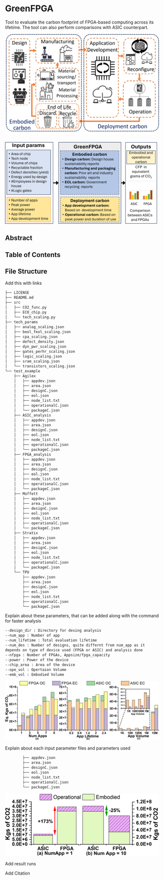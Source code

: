 # GreenFPGA

Tool to evaluate the carbon footprint of FPGA-based computing across its lifetime. The tool can also perform comparisons with ASIC counterpart. 

<!--- <img src="images/greenfga-arch.png" alt="drawing" width="200"/> --->
![LifeCycle](images/fpga-lifecycle.png)

<!--- <img src="images/greenfga-arch.png" alt="drawing" width="200"/> --->
![GreenFPGA](images/greenfga-arch.png)


## Abstract

## Table of Contents

## File Structure 
Add this with links 
```
├── LICENSE
├── README.md
├── src
│   ├── CO2_func.py
│   ├── ECO_chip.py
│   └── tech_scaling.py
├── tech_params
│   ├── analog_scaling.json
│   ├── beol_feol_scaling.json
│   ├── cpa_scaling.json
│   ├── defect_density.json
│   ├── dyn_pwr_scaling.json
│   ├── gates_perhr_scaling.json
│   ├── logic_scaling.json
│   ├── sram_scaling.json
│   └── transistors_scaling.json
└── test_example
    ├── Agilex
    │   ├── appdev.json
    │   ├── area.json
    │   ├── designC.json
    │   ├── eol.json
    │   ├── node_list.txt
    │   ├── operationalC.json
    │   └── packageC.json
    ├── ASIC_analysis
    │   ├── appdev.json
    │   ├── area.json
    │   ├── designC.json
    │   ├── eol.json
    │   ├── node_list.txt
    │   ├── operationalC.json
    │   └── packageC.json
    ├── FPGA_analysis
    │   ├── appdev.json
    │   ├── area.json
    │   ├── designC.json
    │   ├── eol.json
    │   ├── node_list.txt
    │   ├── operationalC.json
    │   └── packageC.json
    ├── Moffett
    │   ├── appdev.json
    │   ├── area.json
    │   ├── designC.json
    │   ├── eol.json
    │   ├── node_list.txt
    │   ├── operationalC.json
    │   └── packageC.json
    ├── Stratix
    │   ├── appdev.json
    │   ├── area.json
    │   ├── designC.json
    │   ├── eol.json
    │   ├── node_list.txt
    │   ├── operationalC.json
    │   └── packageC.json
    └── TPU
        ├── appdev.json
        ├── area.json
        ├── designC.json
        ├── eol.json
        ├── node_list.txt
        ├── operationalC.json
        └── packageC.json
```

Explain about these parameters, that can be added along with the command for faster analysis 
```
--design_dir : Directory for desing analysis 
--num_app : Number of app 
--num_lifetime : Total evaluation lifetime 
--num_des : Number of designs, quite differnt from num_app as it depends on type of device used (FPGA or ASIC) and analysis done
--nfpga : Number of FPGAs, Appsize/fpga_capacity 
--power : Power of the device 
--chip_area : Area of the device 
--ope_vol : Opertaion Volume 
--emb_vol : Embodied Volume
```

![DNN-Sweep](images/dnn.png)

Explain about each input parameter files and parameters used 
```
        ├── appdev.json
        ├── area.json
        ├── designC.json
        ├── eol.json
        ├── node_list.txt
        ├── operationalC.json
        └── packageC.json
```
![ASIC-FPGA](images/asic_fpga_app.png)

Add result runs 

Add Citation 

